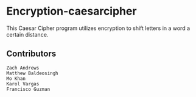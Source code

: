 # Encryption-caesarcipher

This Caesar Cipher program utilizes encryption to shift letters in a word a certain distance.

## Contributors
    Zach Andrews
    Matthew Baldeosingh
    Mo Khan
    Karol Vargas
    Francisco Guzman
